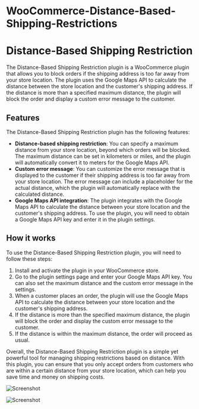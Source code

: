 # WooCommerce-Distance-Based-Shipping-Restrictions
# Distance-Based Shipping Restriction

The Distance-Based Shipping Restriction plugin is a WooCommerce plugin that allows you to block orders if the shipping address is too far away from your store location. The plugin uses the Google Maps API to calculate the distance between the store location and the customer's shipping address. If the distance is more than a specified maximum distance, the plugin will block the order and display a custom error message to the customer.

## Features

The Distance-Based Shipping Restriction plugin has the following features:

- **Distance-based shipping restriction**: You can specify a maximum distance from your store location, beyond which orders will be blocked. The maximum distance can be set in kilometers or miles, and the plugin will automatically convert it to meters for the Google Maps API.
- **Custom error message**: You can customize the error message that is displayed to the customer if their shipping address is too far away from your store location. The error message can include a placeholder for the actual distance, which the plugin will automatically replace with the calculated distance.
- **Google Maps API integration**: The plugin integrates with the Google Maps API to calculate the distance between your store location and the customer's shipping address. To use the plugin, you will need to obtain a Google Maps API key and enter it in the plugin settings.

## How it works

To use the Distance-Based Shipping Restriction plugin, you will need to follow these steps:

1. Install and activate the plugin in your WooCommerce store.
2. Go to the plugin settings page and enter your Google Maps API key. You can also set the maximum distance and the custom error message in the settings.
3. When a customer places an order, the plugin will use the Google Maps API to calculate the distance between your store location and the customer's shipping address.
4. If the distance is more than the specified maximum distance, the plugin will block the order and display the custom error message to the customer.
5. If the distance is within the maximum distance, the order will proceed as usual.

Overall, the Distance-Based Shipping Restriction plugin is a simple yet powerful tool for managing shipping restrictions based on distance. With this plugin, you can ensure that you only accept orders from customers who are within a certain distance from your store location, which can help you save time and money on shipping costs.

![Screenshot](https://i.imgur.com/4JzoX9H.jpg)

![Screenshot](https://i.imgur.com/yBogStE.jpg)
